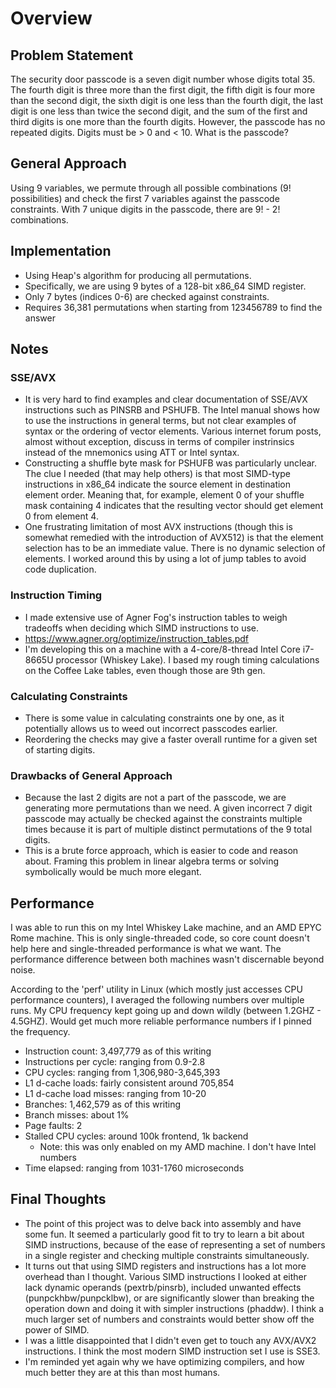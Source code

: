 # Overview #

## Problem Statement ##
The security door passcode is a seven digit number whose digits total 35. The fourth digit is three more than the first digit, the fifth digit is four more than the second digit, the sixth digit is one less than the fourth digit, the last digit is one less than twice the second digit, and the sum of the first and third digits is one more than the fourth digits. However, the passcode has no repeated digits. Digits must be > 0 and < 10. What is the passcode?

## General Approach ##
Using 9 variables, we permute through all possible combinations (9! possibilities) and check the first 7 variables against the passcode constraints. With 7 unique digits in the passcode, there are 9! - 2! combinations.

## Implementation ##
- Using Heap's algorithm for producing all permutations.
- Specifically, we are using 9 bytes of a 128-bit x86_64 SIMD register.
- Only 7 bytes (indices 0-6) are checked against constraints.
- Requires 36,381 permutations when starting from 123456789 to find the answer

## Notes ##
### SSE/AVX ###
- It is very hard to find examples and clear documentation of SSE/AVX instructions such as PINSRB and PSHUFB. The Intel manual shows how to use the instructions in general terms, but not clear examples of syntax or the ordering of vector elements. Various internet forum posts, almost without exception, discuss in terms of compiler instrinsics instead of the mnemonics using ATT or Intel syntax.
- Constructing a shuffle byte mask for PSHUFB was particularly unclear. The clue I needed (that may help others) is that most SIMD-type instructions in x86_64 indicate the source element in destination element order. Meaning that, for example, element 0 of your shuffle mask containing 4 indicates that the resulting vector should get element 0 from element 4.
- One frustrating limitation of most AVX instructions (though this is somewhat remedied with the introduction of AVX512) is that the element selection has to be an immediate value. There is no dynamic selection of elements. I worked around this by using a lot of jump tables to avoid code duplication.

### Instruction Timing ###
- I made extensive use of Agner Fog's instruction tables to weigh tradeoffs when deciding which SIMD instructions to use.
- https://www.agner.org/optimize/instruction_tables.pdf
- I'm developing this on a machine with a 4-core/8-thread Intel Core i7-8665U processor (Whiskey Lake). I based my rough timing calculations on the Coffee Lake tables, even though those are 9th gen.

### Calculating Constraints ###
- There is some value in calculating constraints one by one, as it potentially allows us to weed out incorrect passcodes earlier.
- Reordering the checks may give a faster overall runtime for a given set of starting digits.

### Drawbacks of General Approach ###
- Because the last 2 digits are not a part of the passcode, we are generating more permutations than we need. A given incorrect 7 digit passcode may actually be checked against the constraints multiple times because it is part of multiple distinct permutations of the 9 total digits.
- This is a brute force approach, which is easier to code and reason about. Framing this problem in linear algebra terms or solving symbolically would be much more elegant.

## Performance ##
I was able to run this on my Intel Whiskey Lake machine, and an AMD EPYC Rome machine. This is only single-threaded code, so core count doesn't help here and single-threaded performance is what we want. The performance difference between both machines wasn't discernable beyond noise.

According to the 'perf' utility in Linux (which mostly just accesses CPU performance counters), I averaged the following numbers over multiple runs. My CPU frequency kept going up and down wildly (between 1.2GHZ - 4.5GHZ). Would get much more reliable performance numbers if I pinned the frequency.
- Instruction count: 3,497,779 as of this writing
- Instructions per cycle: ranging from 0.9-2.8
- CPU cycles: ranging from 1,306,980-3,645,393
- L1 d-cache loads: fairly consistent around 705,854
- L1 d-cache load misses: ranging from 10-20
- Branches: 1,462,579 as of this writing
- Branch misses: about 1%
- Page faults: 2
- Stalled CPU cycles: around 100k frontend, 1k backend
  - Note: this was only enabled on my AMD machine. I don't have Intel numbers
- Time elapsed: ranging from 1031-1760 microseconds

## Final Thoughts ##
- The point of this project was to delve back into assembly and have some fun. It seemed a particularly good fit to try to learn a bit about SIMD instructions, because of the ease of representing a set of numbers in a single register and checking multiple constraints simultaneously.
- It turns out that using SIMD registers and instructions has a lot more overhead than I thought. Various SIMD instructions I looked at either lack dynamic operands (pextrb/pinsrb), included unwanted effects (punpckhbw/punpcklbw), or are significantly slower than breaking the operation down and doing it with simpler instructions (phaddw). I think a much larger set of numbers and constraints would better show off the power of SIMD.
- I was a little disappointed that I didn't even get to touch any AVX/AVX2 instructions. I think the most modern SIMD instruction set I use is SSE3.
- I'm reminded yet again why we have optimizing compilers, and how much better they are at this than most humans.
